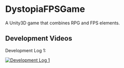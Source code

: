 # DystopiaFPSGame
A Unity3D game that combines RPG and FPS elements.

## Development Videos
Development Log 1:

[![Development Log 1](https://img.youtube.com/vi/GO_xFtzjB2s/0.jpg)](https://www.youtube.com/watch?v=GO_xFtzjB2s)
